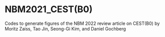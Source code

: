 # NBM2021_CEST(B0)
Codes to generate figures of the NBM 2022 review article on CEST(B0)
by Moritz Zaiss, Tao Jin, Seong-Gi Kim, and Daniel Gochberg
